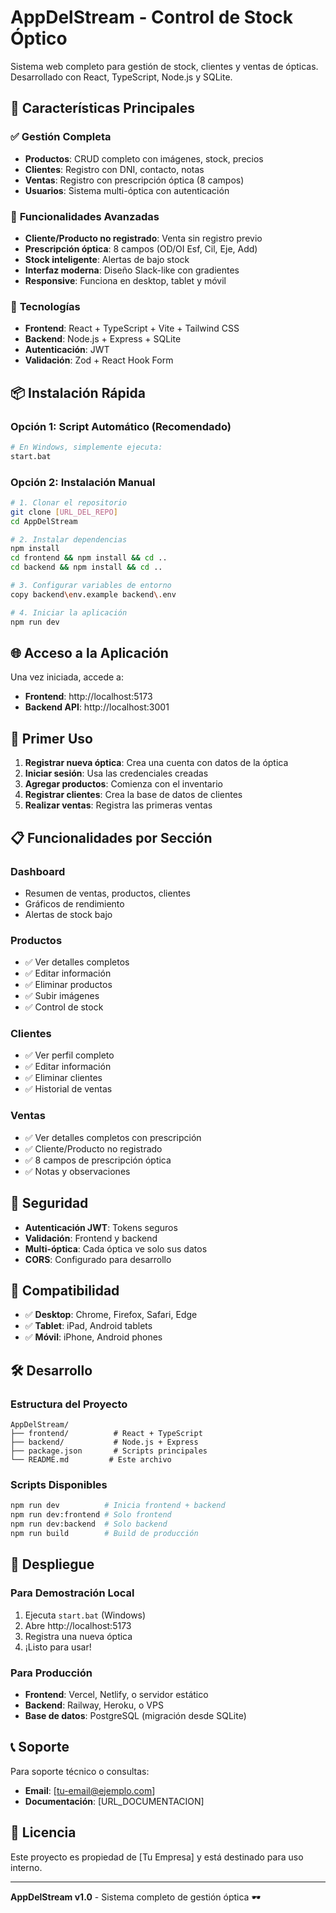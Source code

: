 # AppDelStream - Control de Stock Óptico

Sistema web completo para gestión de stock, clientes y ventas de ópticas. Desarrollado con React, TypeScript, Node.js y SQLite.

## 🚀 Características Principales

### ✅ **Gestión Completa**
- **Productos**: CRUD completo con imágenes, stock, precios
- **Clientes**: Registro con DNI, contacto, notas
- **Ventas**: Registro con prescripción óptica (8 campos)
- **Usuarios**: Sistema multi-óptica con autenticación

### 🎯 **Funcionalidades Avanzadas**
- **Cliente/Producto no registrado**: Venta sin registro previo
- **Prescripción óptica**: 8 campos (OD/OI Esf, Cil, Eje, Add)
- **Stock inteligente**: Alertas de bajo stock
- **Interfaz moderna**: Diseño Slack-like con gradientes
- **Responsive**: Funciona en desktop, tablet y móvil

### 🔧 **Tecnologías**
- **Frontend**: React + TypeScript + Vite + Tailwind CSS
- **Backend**: Node.js + Express + SQLite
- **Autenticación**: JWT
- **Validación**: Zod + React Hook Form

## 📦 Instalación Rápida

### **Opción 1: Script Automático (Recomendado)**
```bash
# En Windows, simplemente ejecuta:
start.bat
```

### **Opción 2: Instalación Manual**
```bash
# 1. Clonar el repositorio
git clone [URL_DEL_REPO]
cd AppDelStream

# 2. Instalar dependencias
npm install
cd frontend && npm install && cd ..
cd backend && npm install && cd ..

# 3. Configurar variables de entorno
copy backend\env.example backend\.env

# 4. Iniciar la aplicación
npm run dev
```

## 🌐 Acceso a la Aplicación

Una vez iniciada, accede a:
- **Frontend**: http://localhost:5173
- **Backend API**: http://localhost:3001

## 👤 Primer Uso

1. **Registrar nueva óptica**: Crea una cuenta con datos de la óptica
2. **Iniciar sesión**: Usa las credenciales creadas
3. **Agregar productos**: Comienza con el inventario
4. **Registrar clientes**: Crea la base de datos de clientes
5. **Realizar ventas**: Registra las primeras ventas

## 📋 Funcionalidades por Sección

### **Dashboard**
- Resumen de ventas, productos, clientes
- Gráficos de rendimiento
- Alertas de stock bajo

### **Productos**
- ✅ Ver detalles completos
- ✅ Editar información
- ✅ Eliminar productos
- ✅ Subir imágenes
- ✅ Control de stock

### **Clientes**
- ✅ Ver perfil completo
- ✅ Editar información
- ✅ Eliminar clientes
- ✅ Historial de ventas

### **Ventas**
- ✅ Ver detalles completos con prescripción
- ✅ Cliente/Producto no registrado
- ✅ 8 campos de prescripción óptica
- ✅ Notas y observaciones

## 🔐 Seguridad

- **Autenticación JWT**: Tokens seguros
- **Validación**: Frontend y backend
- **Multi-óptica**: Cada óptica ve solo sus datos
- **CORS**: Configurado para desarrollo

## 📱 Compatibilidad

- ✅ **Desktop**: Chrome, Firefox, Safari, Edge
- ✅ **Tablet**: iPad, Android tablets
- ✅ **Móvil**: iPhone, Android phones

## 🛠️ Desarrollo

### **Estructura del Proyecto**
```
AppDelStream/
├── frontend/          # React + TypeScript
├── backend/           # Node.js + Express
├── package.json       # Scripts principales
└── README.md         # Este archivo
```

### **Scripts Disponibles**
```bash
npm run dev          # Inicia frontend + backend
npm run dev:frontend # Solo frontend
npm run dev:backend  # Solo backend
npm run build        # Build de producción
```

## 🚀 Despliegue

### **Para Demostración Local**
1. Ejecuta `start.bat` (Windows)
2. Abre http://localhost:5173
3. Registra una nueva óptica
4. ¡Listo para usar!

### **Para Producción**
- **Frontend**: Vercel, Netlify, o servidor estático
- **Backend**: Railway, Heroku, o VPS
- **Base de datos**: PostgreSQL (migración desde SQLite)

## 📞 Soporte

Para soporte técnico o consultas:
- **Email**: [tu-email@ejemplo.com]
- **Documentación**: [URL_DOCUMENTACION]

## 📄 Licencia

Este proyecto es propiedad de [Tu Empresa] y está destinado para uso interno.

---

**AppDelStream v1.0** - Sistema completo de gestión óptica 🕶️ 